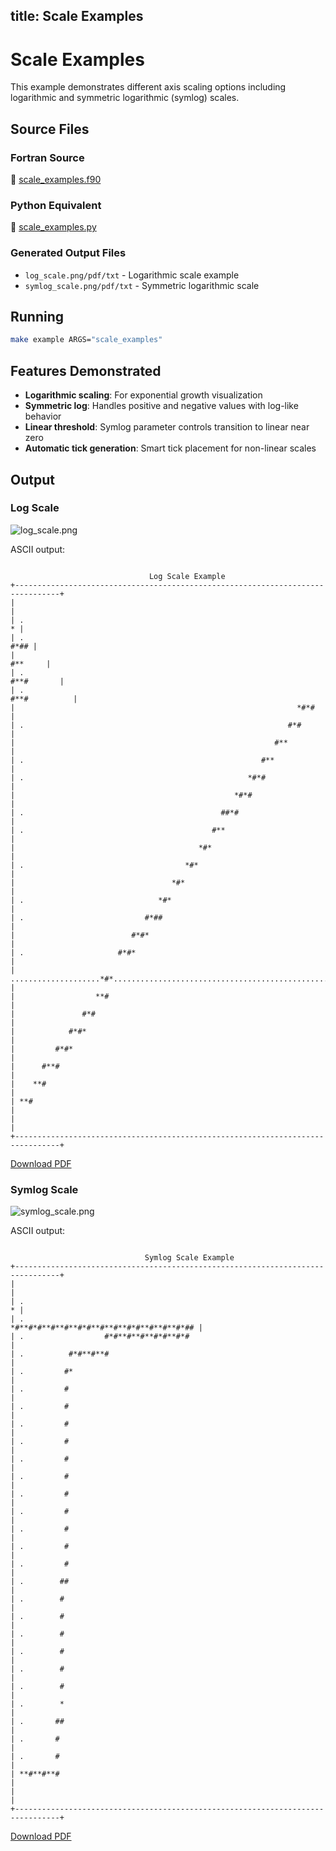 title: Scale Examples
---

# Scale Examples

This example demonstrates different axis scaling options including logarithmic and symmetric logarithmic (symlog) scales.

## Source Files

### Fortran Source

📄 [scale_examples.f90](https://github.com/krystophny/fortplotlib/blob/main/example/fortran/scale_examples/scale_examples.f90)

### Python Equivalent

🐍 [scale_examples.py](https://github.com/krystophny/fortplotlib/blob/main/example/python/scale_examples/scale_examples.py)

### Generated Output Files

- `log_scale.png/pdf/txt` - Logarithmic scale example
- `symlog_scale.png/pdf/txt` - Symmetric logarithmic scale

## Running

```bash
make example ARGS="scale_examples"
```

## Features Demonstrated

- **Logarithmic scaling**: For exponential growth visualization
- **Symmetric log**: Handles positive and negative values with log-like behavior
- **Linear threshold**: Symlog parameter controls transition to linear near zero
- **Automatic tick generation**: Smart tick placement for non-linear scales

## Output

### Log Scale

![log_scale.png](../../media/examples/log_scale.png)

ASCII output:
```

                               Log Scale Example
+--------------------------------------------------------------------------------+
|                                                                                |
| .                                                                            * |
| .                                                                         #*## |
|                                                                        #**     |
| .                                                                   #**#       |
| .                                                                #**#          |
|                                                               *#*#             |
| .                                                           #*#                |
|                                                          #**                   |
| .                                                     #**                      |
| .                                                  *#*#                        |
|                                                 *#*#                           |
| .                                            ##*#                              |
| .                                          #**                                 |
|                                         *#*                                    |
| .                                    *#*                                       |
|                                   *#*                                          |
| .                              *#*                                             |
| .                           #*##                                               |
|                          #*#*                                                  |
| .                     #*#*                                                     |
| ....................*#*....................................................... |
|                  **#                                                           |
|               #*#                                                              |
|            #*#*                                                                |
|         #*#*                                                                   |
|      #**#                                                                      |
|    **#                                                                         |
| **#                                                                            |
|                                                                                |
+--------------------------------------------------------------------------------+
```

[Download PDF](../../media/examples/log_scale.pdf)

### Symlog Scale

![symlog_scale.png](../../media/examples/symlog_scale.png)

ASCII output:
```

                              Symlog Scale Example
+--------------------------------------------------------------------------------+
|                                                                                |
| .                                                                            * |
| .                                    *#**#*#**#**#**#*#**#**#**#*#**#**#**#*## |
| .                  #*#**#**#**#*#**#*#                                         |
| .          #*#**#**#                                                           |
| .         #*                                                                   |
| .         #                                                                    |
| .         #                                                                    |
| .         #                                                                    |
| .         #                                                                    |
| .         #                                                                    |
| .         #                                                                    |
| .         #                                                                    |
| .         #                                                                    |
| .         #                                                                    |
| .         #                                                                    |
| .         #                                                                    |
| .        ##                                                                    |
| .        #                                                                     |
| .        #                                                                     |
| .        #                                                                     |
| .        #                                                                     |
| .        #                                                                     |
| .        #                                                                     |
| .        *                                                                     |
| .       ##                                                                     |
| .       #                                                                      |
| .       #                                                                      |
| **#**#**#                                                                      |
|                                                                                |
+--------------------------------------------------------------------------------+
```

[Download PDF](../../media/examples/symlog_scale.pdf)

